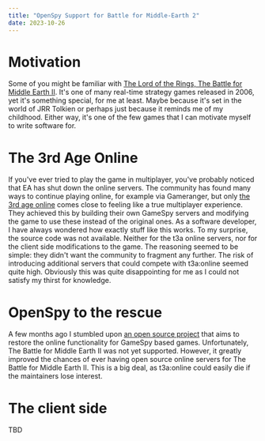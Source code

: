 ```yaml
---
title: "OpenSpy Support for Battle for Middle-Earth 2"
date: 2023-10-26
---
```


# Motivation

Some of you might be familiar
with [The Lord of the Rings, The Battle for Middle Earth II](https://en.wikipedia.org/wiki/The_Lord_of_the_Rings:_The_Battle_for_Middle-earth_II).
It's one of many real-time strategy games released in 2006, yet it's something special, for me at least.
Maybe because it's set in the world of JRR Tolkien or perhaps just because it reminds me of my childhood.
Either way, it's one of the few games that I can motivate myself to write software for.

# The 3rd Age Online

If you've ever tried to play the game in multiplayer, you've probably noticed that EA has shut down the online servers.
The community has found many ways to continue playing online, for example via Gameranger, but only [the 3rd age online](https://t3aonline.net) comes close to
feeling like a true multiplayer experience. They achieved this by building their own GameSpy servers and modifying the game to use these instead of the original
ones. As a software developer, I have always wondered how exactly stuff like this works.
To my surprise, the source code was not available. Neither for the t3a online servers, nor for the client side modifications to the game.
The reasoning seemed to be simple: they didn't want the community to fragment any further. The risk of introducing additional servers that could compete with
t3a:online seemed quite high. Obviously this was quite disappointing for me as I could not satisfy my thirst for knowledge.

# OpenSpy to the rescue

A few months ago I stumbled upon [an open source project](https://github.com/chc/openspy-core-v2) that aims to restore the online functionality for GameSpy
based games. Unfortunately, The Battle for Middle Earth II was not yet supported.
However, it greatly improved the chances of ever having open source online servers for The Battle for Middle Earth II.
This is a big deal, as t3a:online could easily die if the maintainers lose interest.

# The client side

TBD
